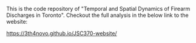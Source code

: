 This is the code repository of "Temporal and Spatial Dynamics of Firearm Discharges in Toronto". Checkout the full analysis in the below link to the website:

https://3th4novo.github.io/JSC370-website/
